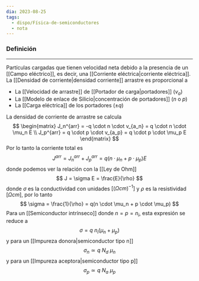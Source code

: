 ```yaml
---
dia: 2023-08-25
tags:
  - dispo/Física-de-semiconductores
  - nota
---
```

### Definición
---
Partículas cargadas que tienen velocidad neta debido a la presencia de un [[Campo eléctrico]], es decir, una [[Corriente eléctrica|corriente eléctrica]]. La [[Densidad de corriente|densidad corriente]] arrastre es proporcional a
* La [[Velocidad de arrastre]] de [[Portador de carga|portadores]] ($v_a$)
* La [[Modelo de enlace de Silicio|concentración de portadores]] ($n$ o $p$)
* La [[Carga eléctrica]] de los portadores ($\pm q$)

La densidad de corriente de arrastre se calcula $$ \begin{matrix} 
	J_n^{arr} = -q \cdot n \cdot v_{a_n} = q \cdot n \cdot \mu_n E \\
	J_p^{arr} = q \cdot p \cdot v_{a_p} = q \cdot p \cdot \mu_p E
\end{matrix} $$
Por lo tanto la corriente total es $$ J^{arr} = J_n^{arr} + J_p^{arr} = q \left( n \cdot \mu_n + p \cdot \mu_p \right) E $$ donde podemos ver la relación con la [[Ley de Ohm]] $$ J = \sigma E = \frac{E}{\rho} $$ donde $\sigma$ es la conductividad con unidades $\left[ \left( \Omega cm \right)^{-1} \right]$ y $\rho$ es la resistividad $\left[\Omega cm \right]$, por lo tanto $$ \sigma = \frac{1}{\rho} = q(n \cdot \mu_n + p \cdot \mu_p) $$
Para un [[Semiconductor intrínseco]] donde $n = p = n_i$, esta expresión se reduce a $$ \sigma = q~n_i(\mu_n + \mu_p) $$ y para un [[Impureza donora|semiconductor tipo n]] $$ \sigma_n \simeq q~N_d~\mu_n $$ y para un [[Impureza aceptora|semiconductor tipo p]] $$ \sigma_p \simeq q~N_a~\mu_p $$